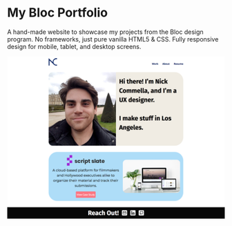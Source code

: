 # My Bloc Portfolio

A hand-made website to showcase my projects from the Bloc design program. No frameworks, just pure vanilla HTML5 & CSS. Fully responsive design for mobile, tablet, and desktop screens.

![Portfolio Screenshot](/assets/global/portfolio-screenshot.png)
